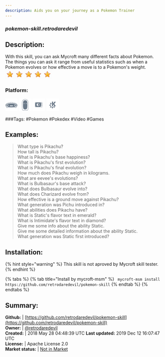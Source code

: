 ```yaml
---
description: Aids you on your journey as a Pokemon Trainer
---
```


### _pokemon-skill.retrodaredevil_  
## Description:  
With this skill, you can ask Mycroft many different facts about Pokemon. The things you can ask it range from useful statistics such as when a Pokemon evolves or how effective a move is to a Pokemon's weight.  
![](../.gitbook/assets/star.png)![](../.gitbook/assets/star.png)![](../.gitbook/assets/star.png)![](../.gitbook/assets/star.png)![](../.gitbook/assets/star.png)  
### Platform:  
 ![Mark I](../.gitbook/assets/mark-1-icon.png)  ![Mark II](../.gitbook/assets/mark-2-icon.png)  ![Picroft](../.gitbook/assets/picroft-icon.png)  ![plasmoid](../.gitbook/assets/kde.png)   
  
###Tags: \#Pokemon \#Pokedex \#Video \#Games   
## Examples:  
> What type is Pikachu?  
> How tall is Pikachu?  
> What is Pikachu's base happiness?  
> What is Pikachu's first evolution?  
> What is Pikachu's final evolution?  
> How much does Pikachu weigh in kilograms.  
> What are eevee's evolutions?  
> What is Bulbasaur's base attack?  
> What does Bulbasaur evolve into?  
> What does Charizard evolve from?  
> How effective is a ground move against Pikachu?  
> What generation was Pichu introduced in?  
> What abilities does Pikachu have?  
> What is Static's flavor text in emerald?  
> What is Intimidate's flavor text in diamond?  
> Give me some info about the ability Static.  
> Give me some detailed information about the ability Static.  
> What generation was Static first introduced?  
  
## Installation:  
{% hint style="warning" %}
This skill is not aproved by Mycroft skill tester.
{% endhint %}
    
{% tabs %}
{% tab title="Install by mycroft-msm" %}
``` mycroft-msm install https://github.com/retrodaredevil/pokemon-skill```
{% endtab %}
  {% endtabs %}
    
## Summary:  
**Github:** | [https://github.com/retrodaredevil/pokemon-skill](https://github.com/retrodaredevil/pokemon-skill)  
**Owner:** | [@retrodaredevil](https://github.com/retrodaredevil)  
**Created:** | 2018 May 28 04:48:39 UTC  **Last updated:** 2019 Dec 12 16:07:47 UTC  
**License:** | Apache License 2.0  
**Market status:** | [Not in Market](https://market.mycroft.ai/skill/)  
